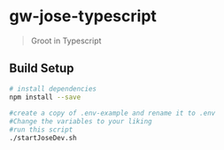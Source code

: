 # gw-jose-typescript

> Groot in Typescript

## Build Setup

``` bash
# install dependencies
npm install --save
 
#create a copy of .env-example and rename it to .env
#Change the variables to your liking
#run this script
./startJoseDev.sh
